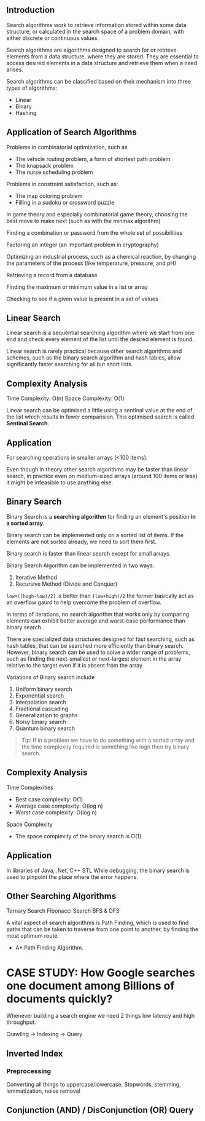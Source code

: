 ## Introduction

Search algorithms work to retrieve information stored within some data structure, or calculated in the search space of a problem domain, with either discrete or continuous values.

Search algorithms are algorithms designed to search for or retrieve elements from a data structure, where they are stored. They are essential to access desired elements in a data structure and retrieve them when a need arises.

Search algorithms can be classified based on their mechanism into three types of algorithms:

- Linear
- Binary
- Hashing

## Application of Search Algorithms

Problems in combinatorial optimization, such as

- The vehicle routing problem, a form of shortest path problem
- The knapsack problem
- The nurse scheduling problem

Problems in constraint satisfaction, such as:

- The map coloring problem
- Filling in a sudoku or crossword puzzle

In game theory and especially combinatorial game theory, choosing the best move to make next (such as with the minmax algorithm)

Finding a combination or password from the whole set of possibilities

Factoring an integer (an important problem in cryptography)

Optimizing an industrial process, such as a chemical reaction, by changing the parameters of the process (like temperature, pressure, and pH)

Retrieving a record from a database

Finding the maximum or minimum value in a list or array

Checking to see if a given value is present in a set of values

## Linear Search

Linear search is a sequential searching algorithm where we start from one end and check every element of the list until the desired element is found.

Linear search is rarely practical because other search algorithms and schemes, such as the binary search algorithm and hash tables, allow significantly faster searching for all but short lists.

## Complexity Analysis

Time Complexity: O(n)
Space Complexity: O(1)

Linear search can be optimised a little using a sentinal value at the end of the list which results in fewer comparision. This optimised search is called **Sentinal Search**.

## Application

For searching operations in smaller arrays (<100 items).

Even though in theory other search algorithms may be faster than linear search, in practice even on medium-sized arrays (around 100 items or less) it might be infeasible to use anything else.

## Binary Search

Binary Search is a **searching algorithm** for finding an element's position **in a sorted array**.

Binary search can be implemented only on a sorted list of items. If the elements are not sorted already, we need to sort them first.

Binary search is faster than linear search except for small arrays.

Binary Search Algorithm can be implemented in two ways:

1. Iterative Method
2. Recursive Method (Divide and Conquer)

`low+((high-low)/2)` is better than `(low+high)/2` the former basically act as an overflow gaurd to help overcome the problem of overflow.

In terms of iterations, no search algorithm that works only by comparing elements can exhibit better average and worst-case performance than binary search.

There are specialized data structures designed for fast searching, such as hash tables, that can be searched more efficiently than binary search. However, binary search can be used to solve a wider range of problems, such as finding the next-smallest or next-largest element in the array relative to the target even if it is absent from the array.

Variations of Binary search include

1. Uniform binary search
2. Exponential search
3. Interpolation search
4. Fractional cascading
5. Generalization to graphs
6. Noisy binary search
7. Quantum binary search

> Tip: If in a problem we have to do something with a sorted array and the time complexity required is something like logn then try binary search.

## Complexity Analysis

Time Complexities

- Best case complexity: O(1)
- Average case complexity: O(log n)
- Worst case complexity: O(log n)

Space Complexity

- The space complexity of the binary search is O(1).

## Application

In libraries of Java, .Net, C++ STL
While debugging, the binary search is used to pinpoint the place where the error happens.

## Other Searching Algorithms

Ternary Search
Fibonacci Search
BFS & DFS

A vital aspect of search algorithms is Path Finding, which is used to find paths that can be taken to traverse from one point to another, by finding the most optimum route.

- A\* Path Finding Algorithm.

# CASE STUDY: How Google searches one document among Billions of documents quickly?

Whenever building a search engine we need 2 things low latency and high throughput.

Crawling -> Indexing -> Query

## Inverted Index

### Preprocessing

Converting all things to uppercase/lowercase, Stopwords, stemming, lemmatization, noise removal

## Conjunction (AND) / DisConjunction (OR) Query
